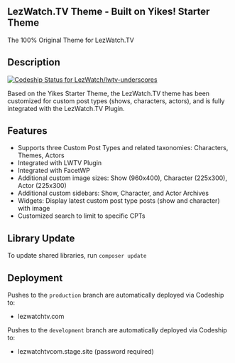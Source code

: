 ## LezWatch.TV Theme - Built on Yikes! Starter Theme

The 100% Original Theme for LezWatch.TV

## Description

[ ![Codeship Status for LezWatch/lwtv-underscores](https://app.codeship.com/projects/23254790-5aa1-0135-27f4-1aaa9552a23d/status?branch=production)](https://lezwatchtv.com)

Based on the Yikes Starter Theme, the LezWatch.TV theme has been customized for custom post types (shows, characters, actors), and is fully integrated with the LezWatch.TV Plugin.

## Features

* Supports three Custom Post Types and related taxonomies: Characters, Themes, Actors
* Integrated with LWTV Plugin
* Integrated with FacetWP
* Additional custom image sizes: Show (960x400), Character (225x300), Actor (225x300)
* Additional custom sidebars: Show, Character, and Actor Archives
* Widgets: Display latest custom post type posts (show and character) with image
* Customized search to limit to specific CPTs

## Library Update

To update shared libraries, run `composer update`

## Deployment

Pushes to the `production` branch are automatically deployed via Codeship to:

* lezwatchtv.com

Pushes to the `development` branch are automatically deployed via Codeship to:

* lezwatchtvcom.stage.site (password required)
